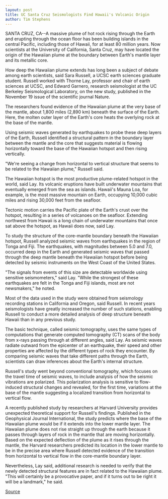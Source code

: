 ```yaml
---
layout: post
title: UC Santa Cruz Seismologists Find Hawaii's Volcanic Origin
author: Tim Stephens
---
```


SANTA CRUZ, CA--A massive plume of hot rock rising through the Earth and erupting through the ocean floor has been building islands in the central Pacific, including those of Hawaii, for at least 80 million years. Now scientists at the University of California, Santa Cruz, may have located the origin of the Hawaiian plume at the boundary between Earth's mantle layer and its metallic core.

How deep the Hawaiian plume extends has long been a subject of debate among earth scientists, said Sara Russell, a UCSC earth sciences graduate student. Russell worked with Thorne Lay, professor and chair of earth sciences at UCSC, and Edward Garnero, research seismologist at the UC Berkeley Seismological Laboratory, on the new study, published in the November 19 issue of the scientific journal Nature.

The researchers found evidence of the Hawaiian plume at the very base of the mantle, about 1,800 miles (2,890 km) beneath the surface of the Earth. Here, the molten outer layer of the Earth's core heats the overlying rock at the base of the mantle.

Using seismic waves generated by earthquakes to probe these deep layers of the Earth, Russell identified a structural pattern in the boundary layer between the mantle and the core that suggests material is flowing horizontally toward the base of the Hawaiian hotspot and then rising vertically.

"We're seeing a change from horizontal to vertical structure that seems to be related to the Hawaiian plume," Russell said.

The Hawaiian hotspot is the most productive plume-related hotspot in the world, said Lay. Its volcanic eruptions have built underwater mountains that eventually emerged from the sea as islands. Hawaii's Mauna Loa, for example, is the most massive mountain on Earth, occupying 10,000 cubic miles and rising 30,000 feet from the seafloor.

Tectonic motion carries the Pacific plate of the Earth's crust over the hotspot, resulting in a series of volcanoes on the seafloor. Extending northwest from Hawaii is a long chain of underwater mountains that once sat above the hotspot, as Hawaii does now, said Lay.

To study the structure of the core-mantle boundary beneath the Hawaiian hotspot, Russell analyzed seismic waves from earthquakes in the region of Tonga and Fiji. The earthquakes, with magnitudes between 5.0 and 7.0, occurred deep in the Earth and generated seismic waves that passed through the deep mantle beneath the Hawaiian hotspot before being detected by seismic instruments on the West Coast of the United States.

"The signals from events of this size are detectable worldwide using sensitive seismometers," said Lay. "While the strongest of these earthquakes are felt in the Tonga and Fiji islands, most are not newsmakers," he noted.

Most of the data used in the study were obtained from seismology recording stations in California and Oregon, said Russell. In recent years seismologists have greatly increased the number of such stations, enabling Russell to conduct a more detailed analysis of deep structure beneath Hawaii than in any previous study.

The basic technique, called seismic tomography, uses the same types of computations that generate computed tomography (CT) scans of the body from x-rays passing through at different angles, said Lay. As seismic waves radiate outward from the epicenter of an earthquake, their speed and other properties are affected by the different types of rock they encounter. By comparing seismic waves that take different paths through the Earth, scientists can draw inferences about the Earth's internal structure.

Russell's study went beyond conventional tomography, which focuses on the travel time of seismic waves, to include analysis of how the seismic vibrations are polarized. This polarization analysis is sensitive to flow-induced structural changes and revealed, for the first time, variations at the base of the mantle suggesting a localized transition from horizontal to vertical flow.

A recently published study by researchers at Harvard University provides unexpected theoretical support for Russell's findings. Published in the Geophysical Journal International, the study predicts where the base of the Hawaiian plume would be if it extends into the lower mantle layer. The Hawaiian plume does not rise straight up through the earth because it passes through layers of rock in the mantle that are moving horizontally. Based on the expected deflection of the plume as it rises through the mantle, the Harvard researchers predicted its location in the lower mantle to be in the precise area where Russell detected evidence of the transition from horizontal to vertical flow in the core-mantle boundary layer.

Nevertheless, Lay said, additional research is needed to verify that the newly detected structural features are in fact related to the Hawaiian plume. "This will certainly be a provocative paper, and if it turns out to be right it will be a landmark," he said.

[Source](http://www1.ucsc.edu/news_events/press_releases/archive/98-99/11-98/plume.htm "Permalink to UC Santa Cruz: Seismologists find Hawaiian origin")